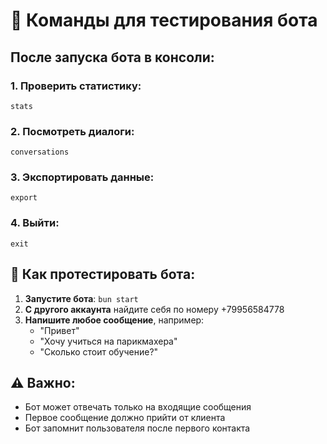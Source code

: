 # 🧪 Команды для тестирования бота

## После запуска бота в консоли:

### 1. Проверить статистику:
```
stats
```

### 2. Посмотреть диалоги:
```
conversations
```

### 3. Экспортировать данные:
```
export
```

### 4. Выйти:
```
exit
```

## 🎯 Как протестировать бота:

1. **Запустите бота**: `bun start`
2. **С другого аккаунта** найдите себя по номеру +79956584778
3. **Напишите любое сообщение**, например:
   - "Привет"
   - "Хочу учиться на парикмахера"
   - "Сколько стоит обучение?"

## ⚠️ Важно:

- Бот может отвечать только на входящие сообщения
- Первое сообщение должно прийти от клиента
- Бот запомнит пользователя после первого контакта
